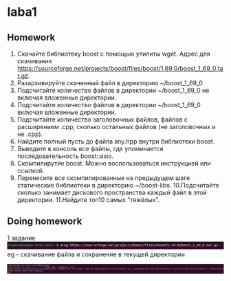 # laba1
## Homework

   1. Скачайте библиотеку boost с помощью утилиты wget. Адрес для скачивания https://sourceforge.net/projects/boost/files/boost/1.69.0/boost_1_69_0.tar.gz.
   2. Разархивируйте скаченный файл в директорию ~/boost_1_69_0
   3. Подсчитайте количество файлов в директории ~/boost_1_69_0 не включая вложенные директории.
   4. Подсчитайте количество файлов в директории ~/boost_1_69_0 включая вложенные директории.
   5. Подсчитайте количество заголовочных файлов, файлов с расширением .cpp, сколько остальных файлов (не заголовочных и не .cpp).
   6. Найдите полный пусть до файла any.hpp внутри библиотеки boost.
   7. Выведите в консоль все файлы, где упоминается последовательность boost::asio.
   8. Скомпилирутйе boost. Можно воспользоваться инструкцией или ссылкой.
   9. Перенесите все скомпилированные на предыдущем шаге статические библиотеки в директорию ~/boost-libs.
   10.Подсчитайте сколько занимает дискового пространства каждый файл в этой директории.
   11.Найдите топ10 самых "тяжёлых".


## Doing homework

1 задание
![image](https://github.com/BogdanKoval4uk/laba1/blob/main/%D0%A1%D0%BD%D0%B8%D0%BC%D0%BE%D0%BA%20%D1%8D%D0%BA%D1%80%D0%B0%D0%BD%D0%B0%20%D0%BE%D1%82%202023-04-10%2020-36-14.png)
eg  -  скачивание файла и сохранение в текущей директории

![image](https://github.com/BogdanKoval4uk/laba1/blob/main/%D0%A1%D0%BD%D0%B8%D0%BC%D0%BE%D0%BA%20%D1%8D%D0%BA%D1%80%D0%B0%D0%BD%D0%B0%20%D0%BE%D1%82%202023-04-10%2021-32-04.png)
